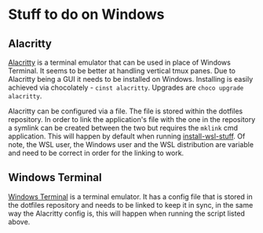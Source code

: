 # Stuff to do on Windows

## Alacritty

[Alacritty](https://github.com/alacritty/alacritty) is a terminal emulator that
can be used in place of Windows Terminal. It seems to be better at handling
vertical tmux panes. Due to Alacritty being a GUI it needs to be installed on
Windows. Installing is easily achieved via chocolately - `cinst alacritty`.
Upgrades are `choco upgrade alacritty`.

Alacritty can be configured via a file. The file is stored within the dotfiles
repository. In order to link the application's file with the one in the
repository a symlink can be created between the two but requires the `mklink`
cmd application. This will happen by default when running
[install-wsl-stuff](./scripts/install-wsl-stuff.sh). Of note, the WSL user, the
Windows user and the WSL distribution are variable and need to be correct in
order for the linking to work.

## Windows Terminal

[Windows Terminal](https://github.com/microsoft/terminal) is a terminal
emulator. It has a config file that is stored in the
dotfiles repository and needs to be linked to keep it in sync, in the same way
the Alacritty config is, this will happen when running the script listed above.
